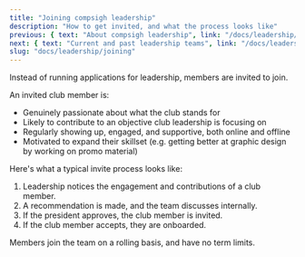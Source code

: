 ```yaml
---
title: "Joining compsigh leadership"
description: "How to get invited, and what the process looks like"
previous: { text: "About compsigh leadership", link: "/docs/leadership/about" }
next: { text: "Current and past leadership teams", link: "/docs/leadership/team" }
slug: "docs/leadership/joining"
---
```


Instead of running applications for leadership, members are invited to join.

An invited club member is:

- Genuinely passionate about what the club stands for
- Likely to contribute to an objective club leadership is focusing on
- Regularly showing up, engaged, and supportive, both online and offline
- Motivated to expand their skillset (e.g. getting better at graphic design by working on promo material)

Here's what a typical invite process looks like:

1. Leadership notices the engagement and contributions of a club member.
2. A recommendation is made, and the team discusses internally.
3. If the president approves, the club member is invited.
4. If the club member accepts, they are onboarded.

Members join the team on a rolling basis, and have no term limits.
